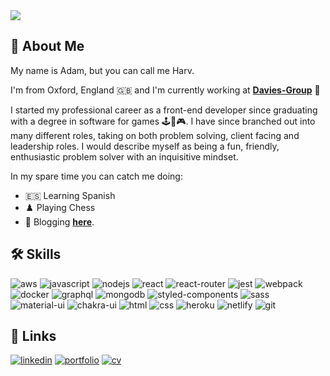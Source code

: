 <img src="https://media.giphy.com/media/Nx0rz3jtxtEre/giphy.gif">

## 🚀 About Me

My name is Adam, but you can call me Harv.

I'm from Oxford, England 🇬🇧 and I'm currently working at [**Davies-Group**](https://technology.davies-group.com/technology/) 💼

I started my professional career as a front-end developer since graduating with a degree in software for games 🕹️👾🎮. 
I have since branched out into many different roles, taking on both problem solving, client facing and leadership roles. I would 
describe myself as being a fun, friendly, enthusiastic problem solver with an inquisitive mindset.

In my spare time you can catch me doing:
- 🇪🇸 Learning Spanish
- ♟️ Playing Chess
- 📝 Blogging [**here**](https://www.heyitsmeharv.com/).

## 🛠️ Skills

![aws](https://img.shields.io/badge/AWS-%23FF9900.svg?style=for-the-badge&logo=amazon-aws&logoColor=white)
![javascript](https://img.shields.io/badge/JavaScript-323330?style=for-the-badge&logo=javascript&logoColor=F7DF1E)
![nodejs](https://img.shields.io/badge/Nodejs-43853d?style=for-the-badge&logo=Node.js&logoColor=F7DF1E)
![react](https://img.shields.io/badge/React-20232A?style=for-the-badge&logo=react&logoColor=61DAFB)
![react-router](https://img.shields.io/badge/React_Router-CA4245?style=for-the-badge&logo=react-router&logoColor=white)
![jest](https://img.shields.io/badge/Jest-C21325?style=for-the-badge&logo=jest&logoColor=white)
![webpack](https://img.shields.io/badge/Webpack-8DD6F9?style=for-the-badge&logo=webpack&logoColor=white)
![docker](https://img.shields.io/badge/Docker-46a2f1?style=for-the-badge&logo=docker&logoColor=white)
![graphql](https://img.shields.io/badge/GraphQL-E434AA?style=for-the-badge&logo=graphql&logoColor=white)
![mongodb](https://img.shields.io/badge/MongoDB-13aa52?style=for-the-badge&logo=mongodb&logoColor=white)
![styled-components](https://img.shields.io/badge/Styled_Components-db7092?style=for-the-badge&logo=styled-components&logoColor=white)
![sass](https://img.shields.io/badge/SASS-CC6699?style=for-the-badge&logo=sass&logoColor=white)
![material-ui](https://img.shields.io/badge/Material_UI-0081CB?style=for-the-badge&logo=mui&logoColor=white)
![chakra-ui](https://img.shields.io/badge/Chakra_UI-319795?style=for-the-badge&logo=chakra-ui&logoColor=white)
![html](https://img.shields.io/badge/HTML5-E34F26?style=for-the-badge&logo=html5&logoColor=white)
![css](https://img.shields.io/badge/CSS3-1572B6?style=for-the-badge&logo=css3&logoColor=white)
![heroku](https://img.shields.io/badge/Heroku-430098?style=for-the-badge&logo=heroku&logoColor=white)
![netlify](https://img.shields.io/badge/Netlify-00C7B7?style=for-the-badge&logo=netlify&logoColor=white)
![git](https://img.shields.io/badge/-Git-F05032?style=for-the-badge&logo=git&logoColor=white)


## 🔗 Links

[![linkedin](https://img.shields.io/badge/Linked_In-0077B5?style=for-the-badge&logo=LinkedIn&logoColor=white)](https://www.linkedin.com/in/heyitsmeharv/)
[![portfolio](https://img.shields.io/badge/Portfolio-5340ff?style=for-the-badge&logo=Google-chrome&logoColor=white)](https://www.heyitsmeharv.com/)
[![cv](https://img.shields.io/badge/CV-4285F4?style=for-the-badge&logo=read-the-docs&logoColor=white)](https://heyitsmeharv.s3.eu-west-2.amazonaws.com/AH_CV2.pdf)
